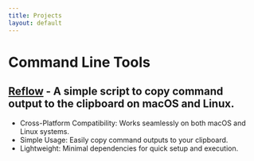 ```yaml
---
title: Projects
layout: default
---
```


# Command Line Tools

## [Reflow](https://github.com/jamestcorley/reflow) - A simple script to copy command output to the clipboard on macOS and Linux.
- Cross-Platform Compatibility: Works seamlessly on both macOS and Linux systems.
- Simple Usage: Easily copy command outputs to your clipboard.
- Lightweight: Minimal dependencies for quick setup and execution.
